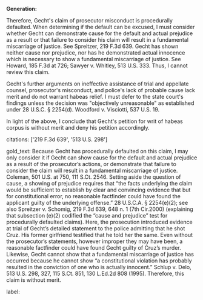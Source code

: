 **Generation:**

Therefore, Gecht's claim of prosecutor misconduct is procedurally defaulted. When determining if the default can be excused, I must consider whether Gecht can demonstrate cause for the default and actual prejudice as a result or that failure to consider his claim will result in a fundamental miscarriage of justice. See Spreitzer, 219 F.3d 639. Gecht has shown neither cause nor prejudice, nor has he demonstrated actual innocence which is necessary to show a fundamental miscarriage of justice. See Howard, 185 F.3d at 726; Sawyer v. Whitley, 513 U.S. 333. Thus, I cannot review this claim.

Gecht's further arguments on ineffective assistance of trial and appellate counsel, prosecutor's misconduct, and police's lack of probable cause lack merit and do not warrant habeas relief. I must defer to the state court's findings unless the decision was "objectively unreasonable" as established under 28 U.S.C. § 2254(d). Woodford v. Visciotti, 537 U.S. 19. 

In light of the above, I conclude that Gecht's petition for writ of habeas corpus is without merit and deny his petition accordingly.

citations: ['219 F.3d 639', '513 U.S. 298']

gold_text: Because Gecht has procedurally defaulted on this claim, I may only consider it if Gecht can show cause for the default and actual prejudice as a result of the prosecutor’s actions, or demonstrate that failure to consider the claim will result in a fundamental miscarriage of justice. Coleman, 501 U.S. at 750, 111 S.Ct. 2546. Setting aside the question of cause, a showing of prejudice requires that “the facts underlying the claim would be sufficient to establish by clear and convincing evidence that but for constitutional error, no reasonable factfinder could have found the applicant guilty of the underlying offense.” 28 U.S.C.A. § 2254(e)(2); see also Spreitzer v. Schomig, 219 F.3d 639, 648 n. 1 (7th Cir.2000) (explaining that subsection (e)(2) codified the “cause and prejudice” test for procedurally defaulted claims). Here, the prosecution introduced evidence at trial of Gecht’s detailed statement to the police admitting that he shot Cruz. His former girlfriend testified that he told her the same. Even without the prosecutor’s statements, however improper they may have been, a reasonable factfinder could have found Gecht guilty of Cruz’s murder. Likewise, Gecht cannot show that a fundamental miscarriage of justice has occurred because he cannot show “a constitutional violation has probably resulted in the conviction of one who is actually innocent.” Schlup v. Delo, 513 U.S. 298, 327, 115 S.Ct. 851, 130 L.Ed.2d 808 (1995). Therefore, this claim is without merit.

label: 